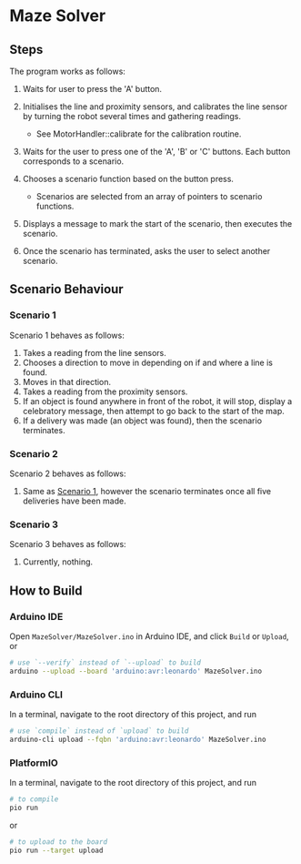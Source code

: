 # Maze Solver

## Steps

The program works as follows:

1. Waits for user to press the 'A' button.

2. Initialises the line and proximity sensors, and calibrates the line
sensor by turning the robot several times and gathering readings. 
	- See MotorHandler::calibrate for the calibration routine.

3. Waits for the user to press one of the 'A', 'B' or 'C' buttons. 
Each button corresponds to a scenario.

4. Chooses a scenario function based on the button press.
   - Scenarios are selected from an array of pointers to scenario
functions.

5. Displays a message to mark the start of the scenario, then executes
the scenario.

6. Once the scenario has terminated, asks the user to select another
scenario.

## Scenario Behaviour

### Scenario 1

Scenario 1 behaves as follows:
1. Takes a reading from the line sensors.
2. Chooses a direction to move in depending on if and where a line is
found.
3. Moves in that direction.
4. Takes a reading from the proximity sensors.
5. If an object is found anywhere in front of the robot, it will stop,
display a celebratory message, then attempt to go back to the start of
the map.
6. If a delivery was made (an object was found), then the scenario
terminates.
		
### Scenario 2

Scenario 2 behaves as follows:
1. Same as [Scenario 1](#scenario-1), however the scenario terminates
once all five deliveries have been made.

### Scenario 3

Scenario 3 behaves as follows:
1. Currently, nothing.

## How to Build

### Arduino IDE

Open `MazeSolver/MazeSolver.ino` in Arduino IDE, and click `Build` or
`Upload`, 
or
```sh
# use `--verify` instead of `--upload` to build
arduino --upload --board 'arduino:avr:leonardo' MazeSolver.ino
```

### Arduino CLI

In a terminal, navigate to the root directory of this project, and run
```sh
# use `compile` instead of `upload` to build
arduino-cli upload --fqbn 'arduino:avr:leonardo' MazeSolver.ino
```

### PlatformIO

In a terminal, navigate to the root directory of this project, and run
```sh
# to compile
pio run
``` 
or
```sh
# to upload to the board
pio run --target upload
```
